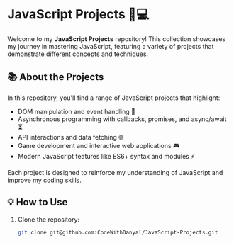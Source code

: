 # JavaScript Projects 🚀💻

Welcome to my **JavaScript Projects** repository! This collection showcases my journey in mastering JavaScript, featuring a variety of projects that demonstrate different concepts and techniques.

## 📚 About the Projects

In this repository, you'll find a range of JavaScript projects that highlight:

- DOM manipulation and event handling 🎉
- Asynchronous programming with callbacks, promises, and async/await ⏳
- API interactions and data fetching 🌐
- Game development and interactive web applications 🎮
- Modern JavaScript features like ES6+ syntax and modules ⚡

Each project is designed to reinforce my understanding of JavaScript and improve my coding skills.

## 💡 How to Use

1. Clone the repository:
   ```bash
   git clone git@github.com:CodeWithDanyal/JavaScript-Projects.git
